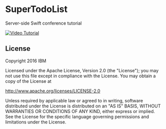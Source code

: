 # SuperTodoList

Server-side Swift conference tutorial

[![Video Tutorial](https://img.youtube.com/vi/xEStdmwFVBg/0.jpg)](https://www.youtube.com/watch?v=xEStdmwFVBg)

## License

Copyright 2016 IBM

Licensed under the Apache License, Version 2.0 (the "License"); you may not use this file except in compliance with the License. You may obtain a copy of the License at

http://www.apache.org/licenses/LICENSE-2.0

Unless required by applicable law or agreed to in writing, software distributed under the License is distributed on an "AS IS" BASIS, WITHOUT WARRANTIES OR CONDITIONS OF ANY KIND, either express or implied. See the License for the specific language governing permissions and limitations under the License.
